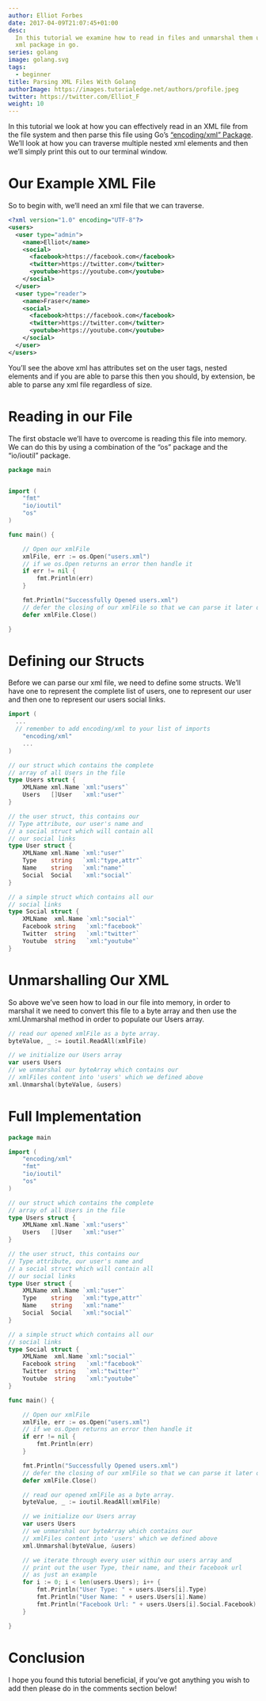 ```yaml
---
author: Elliot Forbes
date: 2017-04-09T21:07:45+01:00
desc:
  In this tutorial we examine how to read in files and unmarshal them using the
  xml package in go.
series: golang
image: golang.svg
tags:
  - beginner
title: Parsing XML Files With Golang
authorImage: https://images.tutorialedge.net/authors/profile.jpeg
twitter: https://twitter.com/Elliot_F
weight: 10
---
```


In this tutorial we look at how you can effectively read in an XML file from the
file system and then parse this file using Go’s
[“encoding/xml” Package](https://golang.org/pkg/encoding/xml/). We’ll look at
how you can traverse multiple nested xml elements and then we’ll simply print
this out to our terminal window.

# Our Example XML File

So to begin with, we’ll need an xml file that we can traverse.

```xml
<?xml version="1.0" encoding="UTF-8"?>
<users>
  <user type="admin">
    <name>Elliot</name>
    <social>
      <facebook>https://facebook.com</facebook>
      <twitter>https://twitter.com</twitter>
      <youtube>https://youtube.com</youtube>
    </social>
  </user>
  <user type="reader">
    <name>Fraser</name>
    <social>
      <facebook>https://facebook.com</facebook>
      <twitter>https://twitter.com</twitter>
      <youtube>https://youtube.com</youtube>
    </social>
  </user>
</users>
```

You’ll see the above xml has attributes set on the user tags, nested elements
and if you are able to parse this then you should, by extension, be able to
parse any xml file regardless of size.

# Reading in our File

The first obstacle we’ll have to overcome is reading this file into memory. We
can do this by using a combination of the “os” package and the “io/ioutil”
package.

```go
package main


import (
    "fmt"
    "io/ioutil"
    "os"
)

func main() {

    // Open our xmlFile
    xmlFile, err := os.Open("users.xml")
    // if we os.Open returns an error then handle it
    if err != nil {
        fmt.Println(err)
    }

    fmt.Println("Successfully Opened users.xml")
    // defer the closing of our xmlFile so that we can parse it later on
    defer xmlFile.Close()

}
```

# Defining our Structs

Before we can parse our xml file, we need to define some structs. We’ll have one
to represent the complete list of users, one to represent our user and then one
to represent our users social links.

```go
import (
  ...
  // remember to add encoding/xml to your list of imports
    "encoding/xml"
    ...
)

// our struct which contains the complete
// array of all Users in the file
type Users struct {
    XMLName xml.Name `xml:"users"`
    Users   []User   `xml:"user"`
}

// the user struct, this contains our
// Type attribute, our user's name and
// a social struct which will contain all
// our social links
type User struct {
    XMLName xml.Name `xml:"user"`
    Type    string   `xml:"type,attr"`
    Name    string   `xml:"name"`
    Social  Social   `xml:"social"`
}

// a simple struct which contains all our
// social links
type Social struct {
    XMLName  xml.Name `xml:"social"`
    Facebook string   `xml:"facebook"`
    Twitter  string   `xml:"twitter"`
    Youtube  string   `xml:"youtube"`
}
```

# Unmarshalling Our XML

So above we’ve seen how to load in our file into memory, in order to marshal it
we need to convert this file to a byte array and then use the xml.Unmarshal
method in order to populate our Users array.

```go
// read our opened xmlFile as a byte array.
byteValue, _ := ioutil.ReadAll(xmlFile)

// we initialize our Users array
var users Users
// we unmarshal our byteArray which contains our
// xmlFiles content into 'users' which we defined above
xml.Unmarshal(byteValue, &users)
```

# Full Implementation

```go
package main

import (
    "encoding/xml"
    "fmt"
    "io/ioutil"
    "os"
)

// our struct which contains the complete
// array of all Users in the file
type Users struct {
    XMLName xml.Name `xml:"users"`
    Users   []User   `xml:"user"`
}

// the user struct, this contains our
// Type attribute, our user's name and
// a social struct which will contain all
// our social links
type User struct {
    XMLName xml.Name `xml:"user"`
    Type    string   `xml:"type,attr"`
    Name    string   `xml:"name"`
    Social  Social   `xml:"social"`
}

// a simple struct which contains all our
// social links
type Social struct {
    XMLName  xml.Name `xml:"social"`
    Facebook string   `xml:"facebook"`
    Twitter  string   `xml:"twitter"`
    Youtube  string   `xml:"youtube"`
}

func main() {

    // Open our xmlFile
    xmlFile, err := os.Open("users.xml")
    // if we os.Open returns an error then handle it
    if err != nil {
        fmt.Println(err)
    }

    fmt.Println("Successfully Opened users.xml")
    // defer the closing of our xmlFile so that we can parse it later on
    defer xmlFile.Close()

    // read our opened xmlFile as a byte array.
    byteValue, _ := ioutil.ReadAll(xmlFile)

    // we initialize our Users array
    var users Users
    // we unmarshal our byteArray which contains our
    // xmlFiles content into 'users' which we defined above
    xml.Unmarshal(byteValue, &users)

    // we iterate through every user within our users array and
    // print out the user Type, their name, and their facebook url
    // as just an example
    for i := 0; i < len(users.Users); i++ {
        fmt.Println("User Type: " + users.Users[i].Type)
        fmt.Println("User Name: " + users.Users[i].Name)
        fmt.Println("Facebook Url: " + users.Users[i].Social.Facebook)
    }

}
```

# Conclusion

I hope you found this tutorial beneficial, if you’ve got anything you wish to
add then please do in the comments section below!
